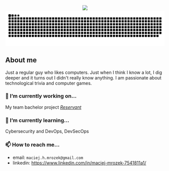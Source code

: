<div align="center">
  <img alig src="https://github-profile-trophy.vercel.app/?username=Mroxny&theme=onedark&rank=-C" />
</div>

<picture>
  <source media="(prefers-color-scheme: dark)" srcset="https://raw.githubusercontent.com/Mroxny/Mroxny/output/github-contribution-grid-snake-dark.svg">
  <source media="(prefers-color-scheme: light)" srcset="https://raw.githubusercontent.com/Mroxny/Mroxny/output/github-contribution-grid-snake.svg">
  <img alt="github contribution grid snake animation" src="https://raw.githubusercontent.com/Mroxny/Mroxny/output/github-contribution-grid-snake.svg">
</picture>

## About me
<p>Just a regular guy who likes computers. Just when I think I know a lot, I dig deeper and it turns out I didn't really know anything. I am passionate about technological trivia and computer games.<p>


### 🔭 I’m currently working on...
My team bachelor project *[Reservant](https://github.com/Reservant-inc)*

### 🌱 I’m currently learning...
Cybersecurity and DevOps, DevSecOps

### 📫 How to reach me...
* email: `maciej.h.mrozek@gmail.com`
* linkedin: https://www.linkedin.com/in/maciej-mrozek-7541811a1/


<!--## Hi there 👋
Here are some ideas to get you started:

- 🔭 I’m currently working on ...
- 🌱 I’m currently learning ...
- 👯 I’m looking to collaborate on ...
- 🤔 I’m looking for help with ...
- 💬 Ask me about ...
- 📫 How to reach me: ...
- 😄 Pronouns: ...
- ⚡ Fun fact: ...
-->
